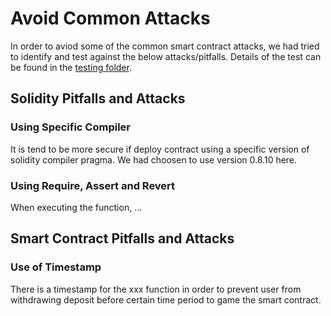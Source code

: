 # Avoid Common Attacks

In order to aviod some of the common smart contract attacks, we had tried to
identify and test against the below attacks/pitfalls. Details of the test can be
found in the [testing folder](./test/simplestorage.js).

## Solidity Pitfalls and Attacks

### Using Specific Compiler

It is tend to be more secure if deploy contract using a specific version of
solidity compiler pragma. We had choosen to use version 0.8.10 here.

### Using Require, Assert and Revert

When executing the function, ...

## Smart Contract Pitfalls and Attacks

### Use of Timestamp

There is a timestamp for the xxx function in order to prevent user from
withdrawing deposit before certain time period to game the smart contract.
